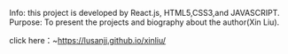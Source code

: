 

Info: this project is developed by React.js, HTML5,CSS3,and JAVASCRIPT.
Purpose: To present the projects and biography about the author(Xin Liu).

  click here：~https://lusanjj.github.io/xinliu/
